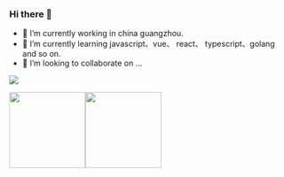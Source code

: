 ### Hi there 👋

- 🔭 I’m currently working in china guangzhou.
- 🌱 I’m currently learning javascript、vue、 react、 typescript、golang and so on.
- 👯 I’m looking to collaborate on ...


![](https://komarev.com/ghpvc/?username=zxpsuper&color=ff69b4&label=PV+Since+2020-10-18)

<img align="" height="137px" src="https://github-readme-stats.vercel.app/api?username=zxpsuper&hide_title=true&hide_border=true&show_icons=true&include_all_commits=true&line_height=21&bg_color=0,EC6C6C,FFD479,FFFC79,73FA79&theme=graywhite&locale=en" /><img align="" height="137px" src="https://github-readme-stats.vercel.app/api/top-langs/?username=zxpsuper&hide_title=true&hide_border=true&layout=compact&bg_color=0,73FA79,73FDFF,D783FF&theme=graywhite&locale=en" />
